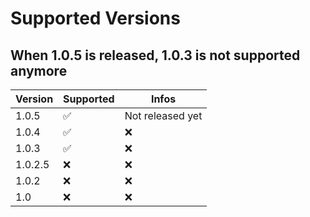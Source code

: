 # Supported Versions

## When 1.0.5 is released, 1.0.3 is not supported anymore


| Version | Supported          | Infos
| ------- | ------------------ | ---------------
| 1.0.5   | :white_check_mark: | Not released yet |
| 1.0.4   | :white_check_mark: |    :x:           |
| 1.0.3   | :white_check_mark: |    :x:           |
| 1.0.2.5 | :x:                |    :x:           |
| 1.0.2   | :x:                |    :x:           |
| 1.0     | :x:                |    :x:           |
